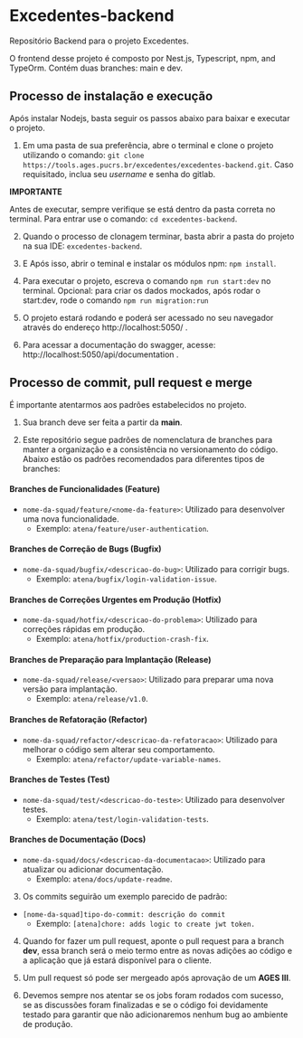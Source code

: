 # Excedentes-backend

Repositório Backend para o projeto Excedentes.

O frontend desse projeto é composto por Nest.js, Typescript, npm, and TypeOrm. Contém duas branches: main e dev.

## Processo de instalação e execução

Após instalar Nodejs, basta seguir os passos abaixo para baixar e executar o projeto.

1. Em uma pasta de sua preferência, abre o terminal e clone o projeto utilizando o comando: `git clone https://tools.ages.pucrs.br/excedentes/excedentes-backend.git`. Caso requisitado, inclua seu _username_ e senha do gitlab.

**IMPORTANTE**

Antes de executar, sempre verifique se está dentro da pasta correta no terminal. Para entrar use o comando: `cd excedentes-backend`.

2. Quando o processo de clonagem terminar, basta abrir a pasta do projeto na sua IDE: `excedentes-backend`.

3. E Após isso, abrir o teminal e instalar os módulos npm: `npm install`.

4. Para executar o projeto, escreva o comando `npm run start:dev` no terminal.
Opcional: para criar os dados mockados, após rodar o start:dev, rode o comando `npm run migration:run`

5. O projeto estará rodando e poderá ser acessado no seu navegador através do endereço http://localhost:5050/ .

6. Para acessar a documentação do swagger, acesse: http://localhost:5050/api/documentation .

## Processo de commit, pull request e merge

É importante atentarmos aos padrões estabelecidos no projeto.

1. Sua branch deve ser feita a partir da **main**.

2. Este repositório segue padrões de nomenclatura de branches para manter a organização e a consistência no versionamento do código. Abaixo estão os padrões recomendados para diferentes tipos de branches:

#### Branches de Funcionalidades (Feature)

- `nome-da-squad/feature/<nome-da-feature>`: Utilizado para desenvolver uma nova funcionalidade.
  - Exemplo: `atena/feature/user-authentication`.

#### Branches de Correção de Bugs (Bugfix)

- `nome-da-squad/bugfix/<descricao-do-bug>`: Utilizado para corrigir bugs.
  - Exemplo: `atena/bugfix/login-validation-issue`.

#### Branches de Correções Urgentes em Produção (Hotfix)

- `nome-da-squad/hotfix/<descricao-do-problema>`: Utilizado para correções rápidas em produção.
  - Exemplo: `atena/hotfix/production-crash-fix`.

#### Branches de Preparação para Implantação (Release)

- `nome-da-squad/release/<versao>`: Utilizado para preparar uma nova versão para implantação.
  - Exemplo: `atena/release/v1.0`.

#### Branches de Refatoração (Refactor)

- `nome-da-squad/refactor/<descricao-da-refatoracao>`: Utilizado para melhorar o código sem alterar seu comportamento.
  - Exemplo: `atena/refactor/update-variable-names`.

#### Branches de Testes (Test)

- `nome-da-squad/test/<descricao-do-teste>`: Utilizado para desenvolver testes.
  - Exemplo: `atena/test/login-validation-tests`.

#### Branches de Documentação (Docs)

- `nome-da-squad/docs/<descricao-da-documentacao>`: Utilizado para atualizar ou adicionar documentação.
  - Exemplo: `atena/docs/update-readme`.

3. Os commits seguirão um exemplo parecido de padrão:
- `[nome-da-squad]tipo-do-commit: descrição do commit`
  - Exemplo: `[atena]chore: adds logic to create jwt token.`

4. Quando for fazer um pull request, aponte o pull request para a branch **dev**, essa branch será o meio termo entre as novas adições ao código e a aplicação que já estará disponível para o cliente.

5. Um pull request só pode ser mergeado após aprovação de um **AGES III**.

6. Devemos sempre nos atentar se os jobs foram rodados com sucesso, se as discussões foram finalizadas e se o código foi devidamente testado para garantir que não adicionaremos nenhum bug ao ambiente de produção.